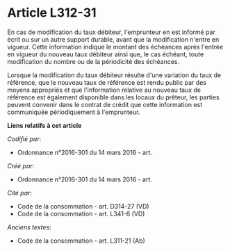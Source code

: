 # Article L312-31

En cas de modification du taux débiteur, l'emprunteur en est informé par écrit ou sur un autre support durable, avant que la
modification n'entre en vigueur. Cette information indique le montant des échéances après l'entrée en vigueur du nouveau taux
débiteur ainsi que, le cas échéant, toute modification du nombre ou de la périodicité des échéances.

Lorsque la modification du taux débiteur résulte d'une variation du taux de référence, que le nouveau taux de référence est
rendu public par des moyens appropriés et que l'information relative au nouveau taux de référence est également disponible
dans les locaux du prêteur, les parties peuvent convenir dans le contrat de crédit que cette information est communiquée
périodiquement à l'emprunteur.

**Liens relatifs à cet article**

_Codifié par_:

  - Ordonnance n°2016-301 du 14 mars 2016 - art.

_Créé par_:

  - Ordonnance n°2016-301 du 14 mars 2016 - art.

_Cité par_:

  - Code de la consommation - art. D314-27 (VD)
  - Code de la consommation - art. L341-6 (VD)

_Anciens textes_:

  - Code de la consommation - art. L311-21 (Ab)
